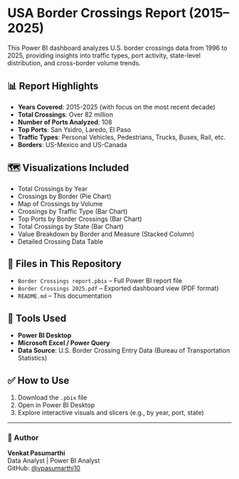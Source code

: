 # USA Border Crossings Report (2015–2025)

This Power BI dashboard analyzes U.S. border crossings data from 1996 to 2025, providing insights into traffic types, port activity, state-level distribution, and cross-border volume trends.

## 📊 Report Highlights

- **Years Covered**: 2015-2025 (with focus on the most recent decade)
- **Total Crossings**: Over 82 million
- **Number of Ports Analyzed**: 108
- **Top Ports**: San Ysidro, Laredo, El Paso
- **Traffic Types**: Personal Vehicles, Pedestrians, Trucks, Buses, Rail, etc.
- **Borders**: US-Mexico and US-Canada

## 🗺️ Visualizations Included

- Total Crossings by Year
- Crossings by Border (Pie Chart)
- Map of Crossings by Volume
- Crossings by Traffic Type (Bar Chart)
- Top Ports by Border Crossings (Bar Chart)
- Total Crossings by State (Bar Chart)
- Value Breakdown by Border and Measure (Stacked Column)
- Detailed Crossing Data Table

## 📁 Files in This Repository

- `Border Crossings report.pbix` – Full Power BI report file
- `Border Crossings 2025.pdf` – Exported dashboard view (PDF format)
- `README.md` – This documentation

## 🔧 Tools Used

- **Power BI Desktop**
- **Microsoft Excel / Power Query**
- **Data Source**: U.S. Border Crossing Entry Data (Bureau of Transportation Statistics)

## ✅ How to Use

1. Download the `.pbix` file
2. Open in Power BI Desktop
3. Explore interactive visuals and slicers (e.g., by year, port, state)

---

### 📌 Author

**Venkat Pasumarthi**  
Data Analyst | Power BI Analyst  
GitHub: [@vpasumarthi10](https://github.com/vpasumarthi10)

